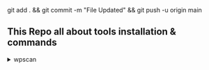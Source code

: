 git add . &&  git commit -m "File Updated" && git push -u origin main

## This Repo all about tools installation & commands

<details>
  <summary> wpscan </summary>

  <blockquote>

  <details>

  <summary> installation </summary>
  
  <blockquote>

  ```
  sudo apt install build-essential libcurl4-openssl-dev libxml2 libxml2-dev libxslt1-dev ruby-dev -y && sudo apt install ruby-full -y && sudo gem install wpscan
  ```

  </blockquote></details>

  <details><summary> Usage </summary><blockquote>


  Vulnerable theme, plugin, users
  ```
  sudo wpscan --url "https://wordpress.org" --random-user-agent --enumerate vp,vt,u -t 5 -o wordpress.org.wpscan.txt
  ```
  </blockquote></details>

  </blockquote>

</details>